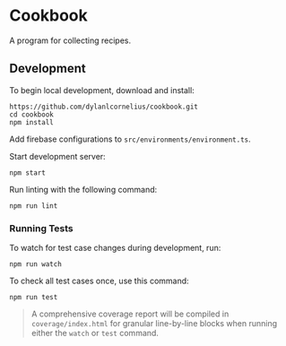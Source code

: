 # Cookbook

A program for collecting recipes.

## Development

To begin local development, download and install:

```
https://github.com/dylanlcornelius/cookbook.git
cd cookbook
npm install
```

Add firebase configurations to `src/environments/environment.ts`.

Start development server:

```
npm start
```

Run linting with the following command:

```
npm run lint
```

### Running Tests

To watch for test case changes during development, run:

```
npm run watch
```

To check all test cases once, use this command:

```
npm run test
```

> A comprehensive coverage report will be compiled in `coverage/index.html` for granular line-by-line blocks when running either the `watch` or `test` command.
